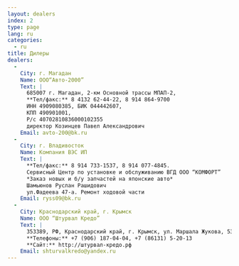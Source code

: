 ```yaml
---
layout: dealers
index: 2
type: page
lang: ru
categories:
  - ru
title: Дилеры
dealers:
  -
    City: г. Магадан
    Name: ООО“Авто-2000”
    Text: |
      685007 г. Магадан, 2-км Основной трассы МПАП-2,  
      **Тел/факс:** 8 4132 62-44-22, 8 914 864-9700  
      ИНН 4909080385, БИК 044442607,  
      КПП 490901001,  
      Р/с 40702810836000102355  
      директор Козинцев Павел Александрович  
    Email: avto-200@bk.ru
  -
    City: г. Владивосток
    Name: Компания ВЭС ИП
    Text: |
      **Тел/факс:** 8 914 733-1537, 8 914 077-4845.  
      Сервисный Центр по установке и обслуживанию ВГД ООО “КОМФОРТ”  
      *Заказ новых и б/у запчастей на японские авто*  
      Шамьюнов Руслан Рашидович  
      ул.Фадеева 47-а. Ремонт ходовой части  
    Email: ryss09@bk.ru
  -
    City: Краснодарский край, г. Крымск
    Name: ООО “Штурвал Кредо”
    Text: |
      353389, РФ, Краснодарский край, г. Крымск, ул. Маршала Жукова, 53  
      **Телефоны:** +7 (906) 187-04-04, +7 (86131) 5-20-13  
      **Сайт:** http://штурвал-кредо.рф  
    Email: shturvalkredo@yandex.ru
---
```

